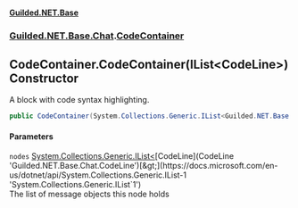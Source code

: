 
#### [Guilded.NET.Base](Guilded_NET_Base 'Guilded_NET_Base')
### [Guilded.NET.Base.Chat](Guilded_NET_Base#Guilded_NET_Base_Chat 'Guilded.NET.Base.Chat').[CodeContainer](CodeContainer 'Guilded.NET.Base.Chat.CodeContainer')
## CodeContainer.CodeContainer(IList&lt;CodeLine&gt;) Constructor
A block with code syntax highlighting.  
```csharp
public CodeContainer(System.Collections.Generic.IList<Guilded.NET.Base.Chat.CodeLine> nodes);
```

#### Parameters
<a name='Guilded_NET_Base_Chat_CodeContainer_CodeContainer(System_Collections_Generic_IList_Guilded_NET_Base_Chat_CodeLine_)_nodes'></a>
`nodes` [System.Collections.Generic.IList&lt;](https://docs.microsoft.com/en-us/dotnet/api/System.Collections.Generic.IList-1 'System.Collections.Generic.IList`1')[CodeLine](CodeLine 'Guilded.NET.Base.Chat.CodeLine')[&gt;](https://docs.microsoft.com/en-us/dotnet/api/System.Collections.Generic.IList-1 'System.Collections.Generic.IList`1')  
The list of message objects this node holds
  
